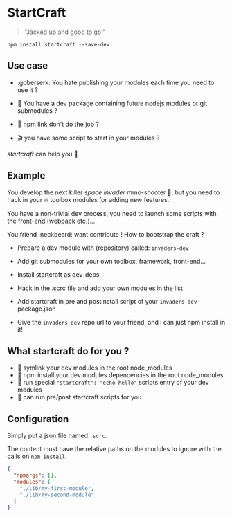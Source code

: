 # StartCraft

> "Jacked up and good to go."

`npm install startcraft --save-dev`

## Use case

- :goberserk: You hate publishing your modules each time you need to use it ?

-  :construction: You have a dev package containing future nodejs modules or git submodules ?

- :goat: npm link don't do the job ?

- :clapper: you have some script to start in your modules ?

*startcraft* can help you :punch:

## Example

You develop the next killer *space invader* mmo-shooter  :space_invader:,
but you need to hack in your :fire: toolbox modules for adding new features.

You have a non-trivial dev process, you need to launch some scripts with
the front-end (webpack etc.)...

You friend :neckbeard: want contribute ! How to bootstrap the craft ?

- Prepare a dev module with (repository) called: `invaders-dev`

- Add git submodules for your own toolbox, framework, front-end...

- Install startcraft as dev-deps

- Hack in the .scrc file and add your own modules in the list

- Add startcraft in pre and postinstall script of your `invaders-dev` package.json
- Give the `invaders-dev` repo url to your friend, and i can just npm install in it!

## What startcraft do for you ?

- :wrench: symlink your dev modules in the root node_modules
- :octopus: npm install your dev modules depencencies in the root node_modules
- :racehorse: run special `"startcraft": "echo hello"` scripts entry of your dev modules
- :cake: can run pre/post startcraft scripts for you

## Configuration

Simply put a json file named `.scrc`.

The content must have the relative paths on the modules to ignore with the calls on
`npm install`.

```json
{
  "npmargs": [],
  "modules": [
    "./lib/my-first-module",
    "./lib/my-second-module"
  ]
}
```
